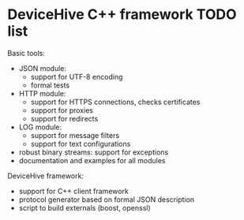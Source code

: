 DeviceHive C++ framework TODO list
==================================


Basic tools:
- JSON module:
  - support for UTF-8 encoding
  - formal tests
- HTTP module:
  - support for HTTPS connections, checks certificates
  - support for proxies
  - support for redirects
- LOG module:
  - support for message filters
  - support for text configurations
- robust binary streams: support for exceptions
- documentation and examples for all modules

DeviceHive framework:
- support for C++ client framework
- protocol generator based on formal JSON description
- script to build externals (boost, openssl)
